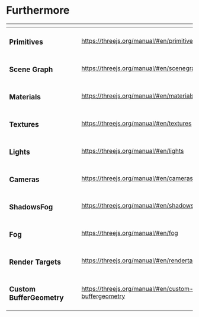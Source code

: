 # Furthermore

<table data-view="cards"><thead><tr><th></th><th></th><th></th><th data-hidden data-card-target data-type="content-ref"></th></tr></thead><tbody><tr><td><h3>Primitives</h3></td><td></td><td></td><td><a href="https://threejs.org/manual/#en/primitives">https://threejs.org/manual/#en/primitives</a></td></tr><tr><td><h3>Scene Graph</h3></td><td></td><td></td><td><a href="https://threejs.org/manual/#en/scenegraph">https://threejs.org/manual/#en/scenegraph</a></td></tr><tr><td><h3>Materials</h3></td><td></td><td></td><td><a href="https://threejs.org/manual/#en/materials">https://threejs.org/manual/#en/materials</a></td></tr><tr><td><h3>Textures</h3></td><td></td><td></td><td><a href="https://threejs.org/manual/#en/textures">https://threejs.org/manual/#en/textures</a></td></tr><tr><td><h3>Lights</h3></td><td></td><td></td><td><a href="https://threejs.org/manual/#en/lights">https://threejs.org/manual/#en/lights</a></td></tr><tr><td><h3>Cameras</h3></td><td></td><td></td><td><a href="https://threejs.org/manual/#en/cameras">https://threejs.org/manual/#en/cameras</a></td></tr><tr><td><h3>ShadowsFog</h3></td><td></td><td></td><td><a href="https://threejs.org/manual/#en/shadows">https://threejs.org/manual/#en/shadows</a></td></tr><tr><td><h3>Fog</h3></td><td></td><td></td><td><a href="https://threejs.org/manual/#en/fog">https://threejs.org/manual/#en/fog</a></td></tr><tr><td><h3>Render Targets</h3></td><td></td><td></td><td><a href="https://threejs.org/manual/#en/rendertargets">https://threejs.org/manual/#en/rendertargets</a></td></tr><tr><td><h3>Custom BufferGeometry</h3></td><td></td><td></td><td><a href="https://threejs.org/manual/#en/custom-buffergeometry">https://threejs.org/manual/#en/custom-buffergeometry</a></td></tr></tbody></table>
